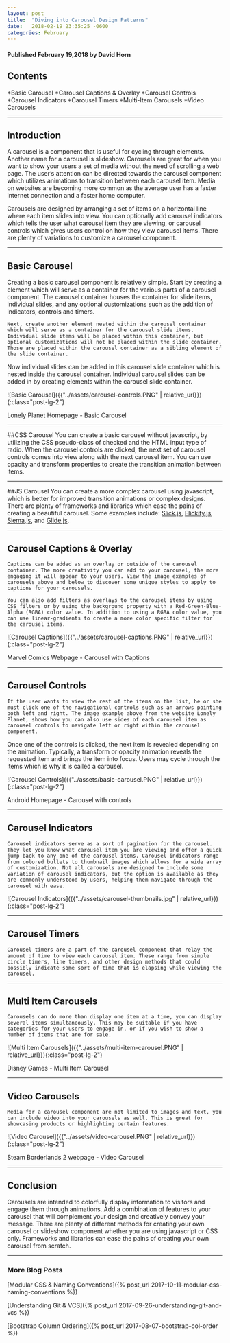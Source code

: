 ```yaml
---
layout: post
title:  "Diving into Carousel Design Patterns"
date:   2018-02-19 23:35:25 -0600
categories: February
---
```



#### Published February 19,2018 by David Horn


## Contents
*Basic Carousel
*Carousel Captions & Overlay
*Carousel Controls
*Carousel Indicators
*Carousel Timers
*Multi-Item Carousels
*Video Carousels


****

## Introduction

A carousel is a component that is useful for cycling through elements. Another name for a carousel is slideshow. Carousels are great for when you want to show your users a set of media without the need of scrolling a web page. The user’s attention can be directed towards the carousel component which utilizes animations to transition between each carousel item. Media on websites are becoming more common as the average user has a faster internet connection and a faster home computer.

  Carousels are designed by arranging a set of items on a horizontal line where each item slides into view. You can optionally add carousel indicators which tells the user what carousel item they are viewing, or carousel controls which gives users control on how they view carousel items. There are plenty of variations to customize a carousel component.


****

## Basic Carousel

Creating a basic carousel component is relatively simple. Start by creating a element which will serve as a container for the various parts of a carousel component. The carousel container houses the container for slide items, individual slides, and any optional customizations such as the addition of indicators, controls and timers.

	Next, create another element nested within the carousel container which will serve as a container for the carousel slide items. Individual slide items will be placed within this container, but optional customizations will not be placed within the slide container. Those are placed within the carousel container as a sibling element of the slide container.

Now individual slides can be added in this carousel slide container which is nested inside the carousel container. Individual carousel slides can be added in by creating elements within the carousel slide container.


![Basic Carousel]({{"../assets/carousel-controls.PNG" | relative_url}}){:class="post-lg-2"}
<div class="text-center blog-caption">
Lonely Planet Homepage - Basic Carousel
</div>

****

##CSS Carousel
You can create a basic carousel without javascript, by utilizing the CSS pseudo-class of checked and the HTML input type of radio. When the carousel controls are clicked, the next set of carousel controls comes into view along with the next carousel item. You can use opacity and transform properties to create the transition animation between items.

****

##JS Carousel
You can create a more complex carousel using javascript, which is better for improved transition animations or complex designs. There are plenty of frameworks and libraries which ease the pains of creating a beautiful carousel. Some examples include: [Slick.js](http://kenwheeler.github.io/slick/), [Flickity.js](https://flickity.metafizzy.co/), [Siema.js](https://pawelgrzybek.com/siema/), and [Glide.js](http://glide.jedrzejchalubek.com/).

****

## Carousel Captions & Overlay
	Captions can be added as an overlay or outside of the carousel container. The more creativity you can add to your carousel, the more engaging it will appear to your users. View the image examples of carousels above and below to discover some unique styles to apply to captions for your carousels.

	You can also add filters as overlays to the carousel items by using CSS filters or by using the background property with a Red-Green-Blue-Alpha (RGBA) color value. In addition to using a RGBA color value, you can use linear-gradients to create a more color specific filter for the carousel items.


![Carousel Captions]({{"../assets/carousel-captions.PNG" | relative_url}}){:class="post-lg-2"}
<div class="text-center blog-caption">
Marvel Comics Webpage - Carousel with Captions
</div>

****

## Carousel Controls
 	If the user wants to view the rest of the items on the list, he or she must click one of the navigational controls such as an arrows pointing both left and right. The image example above from the website Lonely Planet, shows how you can also use sides of each carousel item as carousel controls to navigate left or right within the carousel component.

Once one of the controls is clicked, the next item is revealed depending on the animation. Typically, a transform or opacity animation reveals the requested item and brings the item into focus. Users may cycle through the items which is why it is called a carousel.


![Carousel Controls]({{"../assets/basic-carousel.PNG" | relative_url}}){:class="post-lg-2"}
<div class="text-center blog-caption">
Android Homepage - Carousel with controls
</div>

****

## Carousel Indicators
	Carousel indicators serve as a sort of pagination for the carousel. They let you know what carousel item you are viewing and offer a quick jump back to any one of the carousel items. Carousel indicators range from colored bullets to thumbnail images which allows for a wide array of customization. Not all carousels are designed to include some variation of carousel indicators, but the option is available as they are commonly understood by users, helping them navigate through the carousel with ease.

![Carousel Indicators]({{"../assets/carousel-thumbnails.jpg" | relative_url}}){:class="post-lg-2"}

****

## Carousel Timers
	Carousel timers are a part of the carousel component that relay the amount of time to view each carousel item. These range from simple circle timers, line timers, and other design methods that could possibly indicate some sort of time that is elapsing while viewing the carousel.

****

## Multi Item Carousels
	Carousels can do more than display one item at a time, you can display several items simultaneously. This may be suitable if you have categories for your users to engage in, or if you wish to show a number of items that are for sale.

![Multi Item Carousels]({{"../assets/multi-item-carousel.PNG" | relative_url}}){:class="post-lg-2"}
<div class="text-center blog-caption">
Disney Games - Multi Item Carousel
</div>

****

## Video Carousels
	Media for a carousel component are not limited to images and text, you can include video into your carousels as well. This is great for showcasing products or highlighting certain features.

![Video Carousel]({{"../assets/video-carousel.PNG" | relative_url}}){:class="post-lg-2"}
<div class="text-center blog-caption">
Steam Borderlands 2 webpage - Video Carousel
</div>

****

## Conclusion
Carousels are intended to colorfully display information to visitors and engage them through animations. Add a combination of features to your carousel that will complement your design and creatively convey your message. There are plenty of different methods for creating your own carousel or slideshow component whether you are using javascript or CSS only. Frameworks and libraries can ease the pains of creating your own carousel from scratch.

****


### More Blog Posts
[Modular CSS & Naming Conventions]({% post_url 2017-10-11-modular-css-naming-conventions %})

[Understanding Git & VCS]({% post_url 2017-09-26-understanding-git-and-vcs %})

[Bootstrap Column Ordering]({% post_url 2017-08-07-bootstrap-col-order %})
